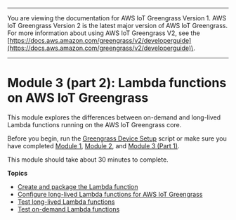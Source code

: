 --------

You are viewing the documentation for AWS IoT Greengrass Version 1\. AWS IoT Greengrass Version 2 is the latest major version of AWS IoT Greengrass\. For more information about using AWS IoT Greengrass V2, see the [https://docs.aws.amazon.com/greengrass/v2/developerguide](https://docs.aws.amazon.com/greengrass/v2/developerguide)\.

--------

# Module 3 \(part 2\): Lambda functions on AWS IoT Greengrass<a name="module3-II"></a>

This module explores the differences between on\-demand and long\-lived Lambda functions running on the AWS IoT Greengrass core\.

Before you begin, run the [Greengrass Device Setup](quick-start.md) script or make sure you have completed [Module 1](module1.md), [Module 2](module2.md), and [Module 3 \(Part 1\)](module3-I.md)\.

This module should take about 30 minutes to complete\.

**Topics**
+ [Create and package the Lambda function](package.md)
+ [Configure long\-lived Lambda functions for AWS IoT Greengrass](long-lived.md)
+ [Test long\-lived Lambda functions](long-testing.md)
+ [Test on\-demand Lambda functions](on-demand.md)